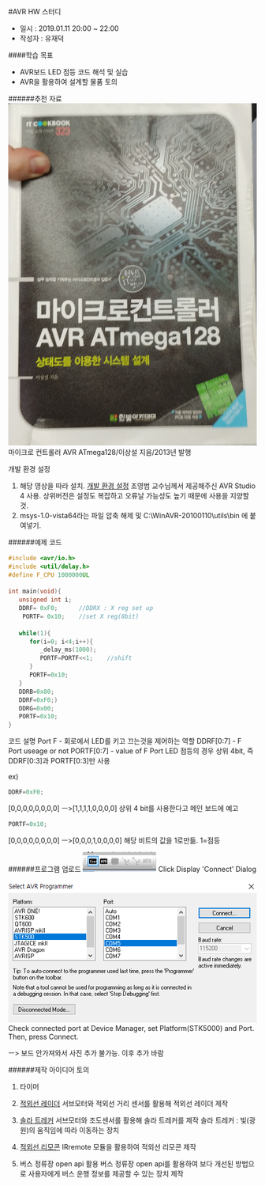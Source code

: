 #AVR HW 스터디

- 일시 : 2019.01.11 20:00 ~ 22:00
- 작성자 : 유재덕

####학습 목표
- AVR보드 LED 점등 코드 해석 및 실습
- AVR을 활용하여 설계할 물품 토의

######추천 자료
![마이크로컨트롤러 AVR ATMEGA128](../img/book_01.jpg)
마이크로 컨트롤러 AVR ATmega128/이상설 지음/2013년 발행

개발 환경 설정
1. 해당 영상을 따라 설치.
   [개발 환경 설정](https://www.youtube.com/watch?v=4LK3vprsKRM)
조영범 교수님께서 제공해주신 AVR Studio 4 사용. 상위버전은 설정도 복잡하고 오류날 가능성도 높기 때문에 사용을 지양할 것.
2. msys-1.0-vista64라는 파일 압축 해제 및 C:\WinAVR-20100110\utils\bin 에 붙여넣기.


######예제 코드
```c
#include <avr/io.h>
#include <util/delay.h>
#define F_CPU 1000000UL

int main(void){
   unsigned int i;
   DDRF= 0xF0;      //DDRX : X reg set up
    PORTF= 0x10;    //set X reg(8bit)
   
   while(1){
      for(i=0; i<4;i++){
         _delay_ms(1000);
         PORTF=PORTF<<1;    //shift
      }
      PORTF=0x10;
   }
   DDRB=0x80;
   DDRF=0xF0;)
   DDRG=0x00;
   PORTF=0x10;
}
```
코드 설명
Port F - 회로에서 LED를 키고 끄는것을 제어하는 역할
DDRF[0:7] - F Port useage or not
PORTF[0:7] - value of F Port
LED 점등의 경우 상위 4bit, 즉 DDRF[0:3]과 PORTF[0:3]만 사용

ex)
```c
DDRF=0xF0;
```
[0,0,0,0,0,0,0,0] ㅡ>[1,1,1,1,0,0,0,0]
상위 4 bit를 사용한다고 메인 보드에 예고

```c
PORTF=0x10;
```
[0,0,0,0,0,0,0,0] ㅡ>[0,0,0,1,0,0,0,0]
해당 비트의 값을 1로만듦. 1=점등

######프로그램 업로드
![AVR_upload1](../img/AVR_01.bmp)
Click Display 'Connect' Dialog

![AVR_upload2](../img/AVR_02.bmp)
Check connected port at Device Manager, set Platform(STK5000) and Port. Then, press Connect.

ㅡ> 보드 안가져와서 사진 추가 불가능. 이후 추가 바람

######제작 아이디어 토의
1. 타이머
2. [적외선 레이더](https://kocoafab.cc/make/view/444)
 서브모터와 적외선 거리 센서를 활용해 적외선 레이더 제작
3. [솔라 트레커](https://kocoafab.cc/make/view/341)
  서브모터와 조도센서를 활용해 솔라 트레커를 제작
  솔라 트레커 : 빛(광원)의 움직임에 따라 이동하는 장치
4. [적외선 리모콘](https://kocoafab.cc/tutorial/view/703)
   IRremote 모듈을 활용하여 적외선 리모콘 제작

5. 버스 정류장 open api 활용
   버스 정류장 open api를 활용하여 보다 개선된 방법으로 사용자에게 버스 운행 정보를 제공할 수 있는 장치 제작


